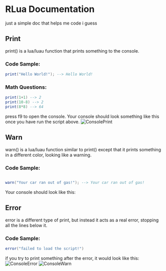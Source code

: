 # RLua Documentation

just a simple doc that helps me code i guess

## Print

print() is a lua/luau function that prints something to the console.

### Code Sample:

``` lua
print("Hello World!"); --> Hello World!
```


### Math Questions:

``` lua
print(1+1) --> 2
print(10-8) --> 2
print(8*8) --> 64
```

press f9 to open the console.
Your console should look something like this once you have run the script above.
![ConsolePrint](https://github.com/Owner1213/Rlua-doc/assets/137589536/af77a826-c314-4255-a0c1-f5c4032e8828)
## Warn
warn() is a lua/luau function similar to print() except that it prints something in a different color, looking like a warning.
### Code Sample:
``` lua

warn("Your car ran out of gas!"); --> Your car ran out of gas!
```
Your console should look like this:
## Error
error is a different type of print, but instead it acts as a real error, stopping all the lines below it.
### Code Sample:
```lua
error("failed to load the script!")
```
if you try to print something after the error, it would look like this:
![ConsoleError](https://github.com/Owner1213/Rlua-doc/assets/137589536/2981c3b1-b6e8-48e7-b1f7-37a3c07a5e83)
![ConsoleWarn](https://github.com/Owner1213/Rlua-doc/assets/137589536/8803f431-32a1-446b-97f4-e8b6346e9f27)

